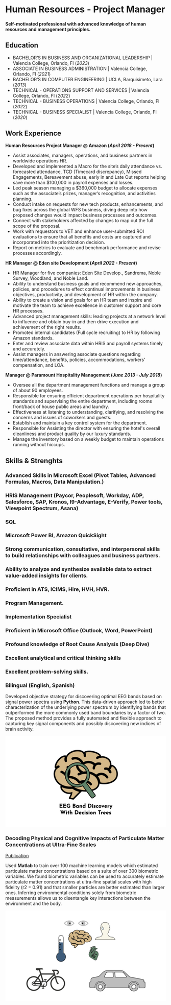 # Human Resources - Project Manager

#### Self-motivated professional with advanced knowledge of human resources and management principles.

## Education
- BACHELOR’S IN BUSINESS AND ORGANIZATIONAL LEADERSHIP | Valencia College, Orlando, Fl (_2023_)								       		
- ASSOCIATE IN BUSINESS ADMINISTRATION	| Valencia College, Orlando, Fl (_2021_)	 			        		
- BACHELOR’S IN COMPUTER ENGINEERING | UCLA, Barquisimeto, Lara (_2013_)
- TECHNICAL - OPERATIONS SUPPORT AND SERVICES | Valencia College, Orlando, Fl (_2022_)
- TECHNICAL - BUSINESS OPERATIONS | Valencia College, Orlando, Fl (_2022_)
- TECHNICAL - BUSINESS SPECIALIST | Valencia College, Orlando, Fl (_2020_)

## Work Experience
**Human Resources Project Manager @ Amazon (_April 2018 - Present_)**
- Assist associates, managers, operations, and business partners in worldwide operations HR.
- Developed and implemented a Macro for the site’s daily attendance vs. forecasted attendance, TCD (Timecard discrepancy), Missed Engagements, Bereavement abuse, early in and Late Out reports helping save more than $100,000 in payroll expenses and losses.
- Led peak season managing a $360,000 budget to allocate expenses such as the associate’s prizes, manager’s recognition, and activities planning.
- Conduct intake on requests for new tech products, enhancements, and bug fixes across the global WFS business, diving deep into how proposed changes would impact business processes and outcomes.
- Connect with stakeholders affected by changes to map out the full scope of the proposal.
- Work with requestors to VET and enhance user-submitted ROI evaluations to ensure that all benefits and costs are captured and incorporated into the prioritization decision.
- Report on metrics to evaluate and benchmark performance and revise processes accordingly.

**HR Manager @ Eden site Development (_April 2022 - Present_)**
- HR Manager for five companies: Eden Site Develop., Sandrema, Noble Survey, Woodland, and Noble Land.
- Ability to understand business goals and recommend new approaches, policies, and procedures to effect continual improvements in business objectives, productivity, and development of HR within the company.
- Ability to create a vision and goals for an HR team and inspire and motivate the team to achieve excellence in customer support and core HR processes.
- Advanced project management skills: leading projects at a network level to influence and obtain buy-in and then drive execution and achievement of the right results.
- Promoted internal candidates (Full cycle recruiting) to HR by following Amazon standards.
- Enter and review associate data within HRIS and payroll systems timely and accurately.
- Assist managers in answering associate questions regarding time/attendance, benefits, policies, accommodations, workers’ compensation, and LOA.

**Manager @ Paramount Hospitality Management (_June 2013 - July 2018_)**
- Oversee all the department management functions and manage a group of about 90 employees.
- Responsible for ensuring efficient department operations per hospitality standards and supervising the entire department, including rooms front/back of house public areas and laundry.
- Effectiveness at listening to understanding, clarifying, and resolving the concerns and issues of coworkers and guests.
- Establish and maintain a key control system for the department.
- Responsible for Assisting the director with ensuring the hotel's overall cleanliness and product quality by our luxury standards.
- Manage the inventory based on a weekly budget to maintain operations running without hiccups.

## Skills & Strenghts
### Advanced Skills in Microsoft Excel (Pivot Tables, Advanced Formulas, Macros, Data Manipulation.)
### HRIS Management (Paycor, Peoplesoft, Workday, ADP, Salesforce, SAP, Kronos, I9-Advantage, E-Verify, Power tools, Viewpoint Spectrum, Asana)
### SQL
### Microsoft Power BI, Amazon QuickSight
### Strong communication, consultative, and interpersonal skills to build relationships with colleagues and business partners.
### Ability to analyze and synthesize available data to extract value-added insights for clients.
### Proficient in ATS, ICIMS, Hire, HVH, HVR.
### Program Management.
### Implementation Specialist
### Proficient in Microsoft Office (Outlook, Word, PowerPoint)
### Profound knowledge of Root Cause Analysis (Deep Dive)
### Excellent analytical and critical thinking skills
### Excellent problem-solving skills.
### Bilingual (English, Spanish)



Developed objective strategy for discovering optimal EEG bands based on signal power spectra using **Python**. This data-driven approach led to better characterization of the underlying power spectrum by identifying bands that outperformed the more commonly used band boundaries by a factor of two. The proposed method provides a fully automated and flexible approach to capturing key signal components and possibly discovering new indices of brain activity.

![EEG Band Discovery](/assets/img/eeg_band_discovery.jpeg)

### Decoding Physical and Cognitive Impacts of Particulate Matter Concentrations at Ultra-Fine Scales
[Publication](https://www.mdpi.com/1424-8220/22/11/4240)

Used **Matlab** to train over 100 machine learning models which estimated particulate matter concentrations based on a suite of over 300 biometric variables. We found biometric variables can be used to accurately estimate particulate matter concentrations at ultra-fine spatial scales with high fidelity (r2 = 0.91) and that smaller particles are better estimated than larger ones. Inferring environmental conditions solely from biometric measurements allows us to disentangle key interactions between the environment and the body.

![Bike Study](/assets/img/bike_study.jpeg)

